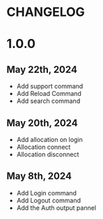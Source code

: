# CHANGELOG
# 1.0.0
## May 22th, 2024

- Add support command
- Add Reload Command
- Add search command

## May 20th, 2024

- Add allocation on login
- Allocation connect
- Allocation disconnect

## May 8th, 2024

- Add Login command
- Add Logout command
- Add the Auth output pannel